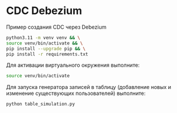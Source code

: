 # CDC Debezium

Пример создания CDC через Debezium

```bash
python3.11 -m venv venv && \
source venv/bin/activate && \
pip install --upgrade pip && \
pip install -r requirements.txt
```

Для активации виртуального окружения выполните:

```bash
source venv/bin/activate
```

Для запуска генератора записей в таблицу (добавление новых и изменение существующих пользователей) выполните:

```bash
python table_simulation.py
```
